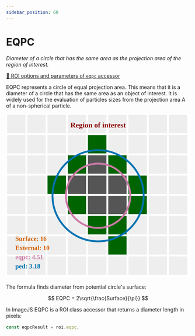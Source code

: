 ```yaml
---
sidebar_position: 60
---
```


# EQPC

_Diameter of a circle that has the same area as the projection area of the region of interest._

[🔎 ROI options and parameters of `eqpc` accessor](https://image-js.github.io/image-js-typescript/classes/Roi.html#eqpc 'github.io link')

EQPC represents a circle of equal projection area. This means that it is a diameter of a circle that has the same area as an object of interest.
It is widely used for the evaluation of particles sizes from the projection area A of a non-spherical particle.

![roi image](./img/roi.svg)

The formula finds diameter from potential circle's surface:

$$
EQPC = 2\sqrt{\frac{Surface}{\pi}}
$$

In ImageJS EQPC is a ROI class accessor that returns a diameter length in pixels:

```ts
const eqpcResult = roi.eqpc;
```
